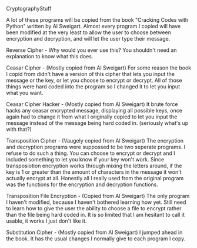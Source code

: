 CryptographyStuff

A lot of these programs will be copied from the book "Cracking Codes with Python" written by Al Sweigart. Almost every program I copied will have been modified at the very least to allow the user to choose between encryption and decryption, and will let the user type their message.

Reverse Cipher - Why would you ever use this? You shouldn't need an explanation to know what this does.

Ceasar Cipher -  (Mostly copied from Al Sweigart) For some reason the book I copid from didn't have a version of this cipher that lets you input the message or the key, or let you choose to encrypt or decrypt. All of those things were hard coded into the program so I changed it to let you input what you want.

Ceasar Cipher Hacker - (Mostly copied from Al Sweigart) It brute force hacks any ceasar encrypted message, displaying all possible keys, once again had to change it from what I originally copied to let you input the message instead of the message being hard coded in. (seriously what's up with that?)

Transposition Cipher - (Vaugely copied from Al Sweigart) The encryption and decryption programs were suppossed to be two seperate programs. I refuse to do such a thing. You can choose to encrypt or decrypt and I included something to let you know if your key won't work. Since transposiotion encryption works through mixing the letters around, if the key is 1 or greater than the amount of characters in the message it won't actually encrypt at all. Honestly all I really used from the original program was the functions for the encryption and decryption functions.

Transposition File Encryption - (Copied from Al Sweigart) The only program I haven't modified, because I haven't bothered learning how yet. Still need to learn how to give the user the ability to choose a file to encrypt rather than the file being hard coded in. It is so limited that I am hesitant to call it usable, it works I just don't like it.

Substitution Cipher - (Mostly copied from Al Sweigart) I jumped ahead in the book. It has the usual changes I normally give to each program I copy.
